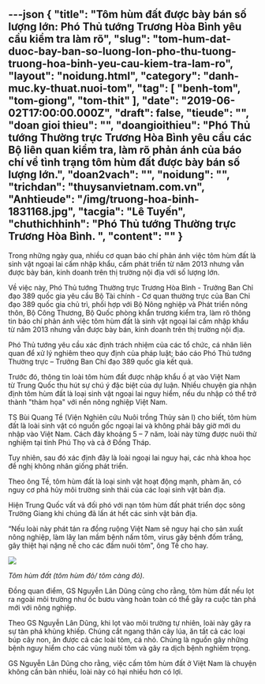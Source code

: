---json
{
    "title": "Tôm hùm đất được bày bán số lượng lớn: Phó Thủ tướng Trương Hòa Bình yêu cầu kiểm tra làm rõ",
    "slug": "tom-hum-dat-duoc-bay-ban-so-luong-lon-pho-thu-tuong-truong-hoa-binh-yeu-cau-kiem-tra-lam-ro",
    "layout": "noidung.html",
    "category": "danh-muc.ky-thuat.nuoi-tom",
    "tag": [
        "benh-tom",
        "tom-giong",
        "tom-thit"
    ],
    "date": "2019-06-02T17:00:00.000Z",
    "draft": false,
    "tieude": "",
    "doan gioi thieu": "",
    "doangioithieu": "Phó Thủ tướng Thường trực Trương Hòa Bình yêu cầu các Bộ liên quan kiểm tra, làm rõ phản ánh của báo chí về tình trạng tôm hùm đất được bày bán số lượng lớn.",
    "doan2vach": "",
    "noidung": "",
    "trichdan": "thuysanvietnam.com.vn",
    "Anhtieude": "/img/truong-hoa-binh-1831168.jpg",
    "tacgia": "Lê Tuyến",
    "chuthichhinh": "Phó Thủ tướng Thường trực Trương Hòa Bình. ",
    "__content__": ""
}
---
<p>Trong những ng&agrave;y qua, nhiều cơ quan b&aacute;o ch&iacute; phản &aacute;nh việc&nbsp;t&ocirc;m h&ugrave;m đất&nbsp;l&agrave; sinh vật ngoại lai cấm nhập khẩu, cấm ph&aacute;t triển từ năm 2013 nhưng vẫn được b&agrave;y b&aacute;n, kinh doanh tr&ecirc;n thị trường nội địa với số lượng lớn.</p>

<p>Về việc n&agrave;y, Ph&oacute; Thủ tướng Thường trực Trương H&ograve;a B&igrave;nh - Trưởng Ban Chỉ đạo 389 quốc gia y&ecirc;u cầu Bộ T&agrave;i ch&iacute;nh - Cơ quan thường trực của Ban Chỉ đạo 389 quốc gia chủ tr&igrave;, phối hợp với Bộ N&ocirc;ng nghiệp v&agrave; Ph&aacute;t triển n&ocirc;ng th&ocirc;n, Bộ C&ocirc;ng Thương, Bộ Quốc ph&ograve;ng khẩn trương kiểm tra, l&agrave;m r&otilde; th&ocirc;ng tin b&aacute;o ch&iacute; phản &aacute;nh việc t&ocirc;m h&ugrave;m đất l&agrave; sinh vật ngoại lai cấm nhập khẩu từ năm 2013 nhưng vẫn được b&agrave;y b&aacute;n, kinh doanh tr&ecirc;n thị trường nội địa.</p>

<p>Ph&oacute; Thủ tướng y&ecirc;u cầu x&aacute;c định tr&aacute;ch nhiệm của c&aacute;c tổ chức, c&aacute; nh&acirc;n li&ecirc;n quan để xử l&yacute; nghi&ecirc;m theo quy định của ph&aacute;p luật; b&aacute;o c&aacute;o Ph&oacute; Thủ tướng Thường trực &ndash; Trưởng Ban Chỉ đạo 389 quốc gia kết quả.</p>

<p>Trước đ&oacute;, th&ocirc;ng tin lo&agrave;i t&ocirc;m h&ugrave;m đất được nhập khẩu ồ ạt v&agrave;o Việt Nam từ&nbsp;Trung Quốc&nbsp;thu h&uacute;t sự ch&uacute; &yacute; đặc biệt của dự luận. Nhiều chuyện gia nhận định t&ocirc;m h&ugrave;m đất l&agrave; loại sinh vật ngoại lai nguy hiểm, nếu du nhập c&oacute; thể trở th&agrave;nh &quot;thảm họa&quot; với nền n&ocirc;ng nghiệp Việt Nam.</p>

<p>TS B&ugrave;i Quang Tề (Viện Nghi&ecirc;n cứu Nu&ocirc;i trồng Thủy sản I) cho biết, t&ocirc;m h&ugrave;m đất&nbsp;l&agrave; lo&agrave;i sinh vật c&oacute; nguồn gốc ngoại lai v&agrave; kh&ocirc;ng phải b&acirc;y giờ mới du nhập v&agrave;o Việt Nam. C&aacute;ch đ&acirc;y khoảng 5 &ndash; 7 năm, lo&agrave;i n&agrave;y từng được nu&ocirc;i thử nghiệm tại tỉnh Ph&uacute; Thọ v&agrave; cả ở Đồng Th&aacute;p.</p>

<p>Tuy nhi&ecirc;n, sau đ&oacute; x&aacute;c định đ&acirc;y l&agrave; lo&agrave;i ngoại lai nguy hại, c&aacute;c nh&agrave; khoa học đề nghị kh&ocirc;ng nh&acirc;n giống ph&aacute;t triển.</p>

<p>Theo &ocirc;ng Tề, t&ocirc;m h&ugrave;m đất l&agrave; loại sinh vật hoạt động mạnh, ph&agrave;m ăn, c&oacute; nguy cơ ph&aacute; hủy m&ocirc;i trường sinh th&aacute;i của c&aacute;c loại sinh vật bản địa.</p>

<p>Hiện Trung Quốc vất vả đối ph&oacute; với nạn t&ocirc;m h&ugrave;m đất ph&aacute;t triển dọc s&ocirc;ng Trường Giang khi ch&uacute;ng đ&atilde; lấn &aacute;t hết c&aacute;c sinh vật bản địa.</p>

<p>&ldquo;Nếu lo&agrave;i n&agrave;y ph&aacute;t t&aacute;n ra đồng ruộng Việt Nam sẽ nguy hại cho sản xuất n&ocirc;ng nghiệp, l&agrave;m l&acirc;y lan mầm bệnh nấm t&ocirc;m, virus g&acirc;y bệnh đốm trắng, g&acirc;y thiệt hại nặng nề cho c&aacute;c đầm nu&ocirc;i t&ocirc;m&rdquo;, &ocirc;ng Tề cho hay.</p>

<p><img src="https://image.vtcns.com/files/xuantruong/2019/06/02/tom-hum-dat-3-18304710.jpg" /></p>

<p><em>T&ocirc;m h&ugrave;m đất (t&ocirc;m h&ugrave;m đỏ/ t&ocirc;m c&agrave;ng đỏ).&nbsp;</em></p>

<p>Đồng quan điểm, GS&nbsp;Nguyễn L&acirc;n Dũng cũng cho rằng, t&ocirc;m h&ugrave;m đất nếu lọt ra ngo&agrave;i m&ocirc;i trường như ốc bươu v&agrave;ng ho&agrave;n to&agrave;n c&oacute; thể g&acirc;y ra cuộc t&agrave;n ph&aacute; mới với n&ocirc;ng nghiệp.</p>

<p>Theo GS Nguyễn L&acirc;n Dũng, khi lọt v&agrave;o m&ocirc;i trường tự nhi&ecirc;n, lo&agrave;i n&agrave;y g&acirc;y ra sự t&agrave;n ph&aacute; khủng khiếp. Ch&uacute;ng cắt ngang th&acirc;n c&acirc;y l&uacute;a, ăn tất cả c&aacute;c loại b&uacute;p c&acirc;y non, ăn được cả c&aacute;c lo&agrave;i t&ocirc;m, c&aacute; nhỏ. Ch&uacute;ng l&agrave; nguồn g&acirc;y những bệnh nguy hiểm cho c&aacute;c v&ugrave;ng nu&ocirc;i t&ocirc;m v&agrave; g&acirc;y ra dịch bệnh nghi&ecirc;m trọng.</p>

<p>GS Nguyễn L&acirc;n Dũng cho rằng, việc cấm t&ocirc;m h&ugrave;m đất ở Việt Nam l&agrave; chuyện kh&ocirc;ng cần b&agrave;n nhiều, lo&agrave;i n&agrave;y c&oacute; hại nhiều hơn c&oacute; lợi.&nbsp;</p>
